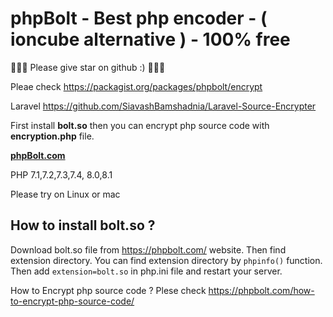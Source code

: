 # phpBolt - Best php encoder - ( ioncube alternative ) - 100% free 

🌟🌟🌟 Please give star on github :)  🌟🌟🌟

Pleae check https://packagist.org/packages/phpbolt/encrypt

Laravel https://github.com/SiavashBamshadnia/Laravel-Source-Encrypter

First install **bolt.so** then you can encrypt php source code with **encryption.php** file. 

**[phpBolt.com](https://phpBolt.com)**

PHP 7.1,7.2,7.3,7.4, 8.0,8.1

Please try on Linux or mac

## How to install bolt.so ?
Download bolt.so file from https://phpbolt.com/ website. Then find extension directory. 
You can find extension directory by `phpinfo()` function. 
Then add `extension=bolt.so` in php.ini file and restart your server. 

How to Encrypt php source code ?
Plese check https://phpbolt.com/how-to-encrypt-php-source-code/
